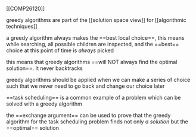 [[COMP26120]]

greedy algorithms are part of the [[solution space view]] for [[algorithmic techniques]]

a greedy algorithm always makes the ==best local choice==, this means while searching, all possible children are inspected, and the ==best== choice at this point of time is *always* picked

this means that greedy algorithms ==will NOT always find the optimal solution==. It never backtracks

greedy algorithms should be applied when we can make a series of choice such that we never need to go back and change our choice later

==task scheduling== is a common example of a problem which can be solved with a greedy algorithm

the ==exchange argument== can be used to prove that the greedy algorithm for the task scheduling problem finds not only *a solution* but the ==optimal== solution